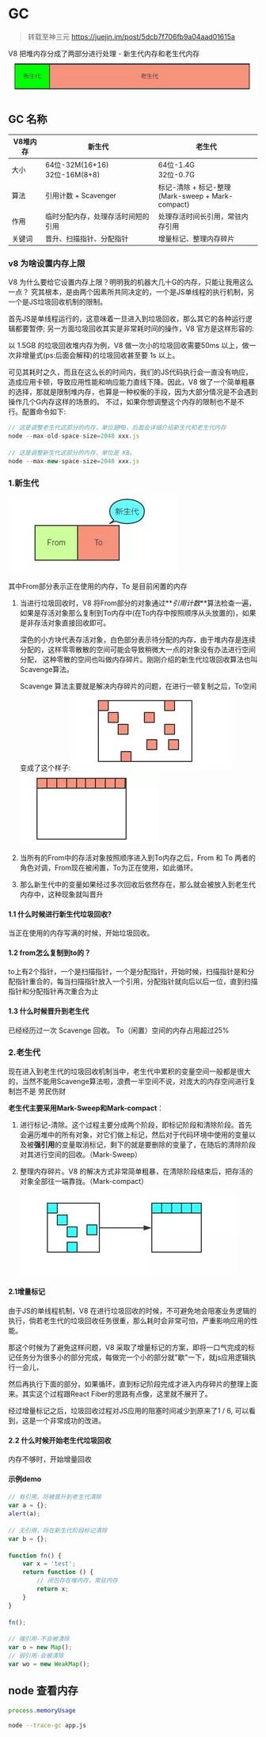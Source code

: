 # GC

> 转载至神三元 <https://juejin.im/post/5dcb7f706fb9a04aad01615a>

V8 把堆内存分成了两部分进行处理 - 新生代内存和老生代内存
![img](media/15872307972275/15872323760697.jpg)

## GC 名称

| V8堆内存 | 新生代 | 老生代 |
| --- | --- | --- |
| 大小 | 64位-32M(16+16)</br>32位-16M(8+8) | 64位-1.4G</br>32位-0.7G |
| 算法 | 引用计数 + Scavenger | 标记-清除 + 标记-整理</br>(Mark-sweep + Mark-compact) |
| 作用 | 临时分配内存，处理存活时间短的引用 | 处理存活时间长引用，常驻内存引用 |
| 关键词 | 晋升、扫描指针、分配指针 | 增量标记、整理内存碎片 |

### v8 为啥设置内存上限

V8 为什么要给它设置内存上限？明明我的机器大几十G的内存，只能让我用这么一点？
究其根本，是由两个因素所共同决定的，一个是JS单线程的执行机制，另一个是JS垃圾回收机制的限制。

首先JS是单线程运行的，这意味着一旦进入到垃圾回收，那么其它的各种运行逻辑都要暂停; 另一方面垃圾回收其实是非常耗时间的操作，V8 官方是这样形容的:

以 1.5GB 的垃圾回收堆内存为例，V8 做一次小的垃圾回收需要50ms 以上，做一次非增量式(ps:后面会解释)的垃圾回收甚至要 1s 以上。

可见其耗时之久，而且在这么长的时间内，我们的JS代码执行会一直没有响应，造成应用卡顿，导致应用性能和响应能力直线下降。因此，V8 做了一个简单粗暴的选择，那就是限制堆内存，也算是一种权衡的手段，因为大部分情况是不会遇到操作几个G内存这样的场景的。
不过，如果你想调整这个内存的限制也不是不行。配置命令如下:

```js
// 这是调整老生代这部分的内存，单位是MB。后面会详细介绍新生代和老生代内存
node --max-old-space-size=2048 xxx.js 

// 这是调整新生代这部分的内存，单位是 KB。
node --max-new-space-size=2048 xxx.js
```

### 1.新生代

![img](media/15872307972275/15872323649589.jpg)

其中From部分表示正在使用的内存，To 是目前闲置的内存

1. 当进行垃圾回收时，V8 将From部分的对象通过**_引用计数_**算法检查一遍，如果是存活对象那么复制到To内存中(在To内存中按照顺序从头放置的)，如果是非存活对象直接回收即可。

    深色的小方块代表存活对象，白色部分表示待分配的内存，由于堆内存是连续分配的，这样零零散散的空间可能会导致稍微大一点的对象没有办法进行空间分配，
这种零散的空间也叫做内存碎片。刚刚介绍的新生代垃圾回收算法也叫Scavenge算法。

    Scavenge 算法主要就是解决内存碎片的问题，在进行一顿复制之后，To空间变成了这个样子:
![img](media/15872307972275/15872329284571.jpg)    ![img](media/15872307972275/15872329413577.jpg)

2. 当所有的From中的存活对象按照顺序进入到To内存之后，From 和 To 两者的角色对调，From现在被闲置，To为正在使用，如此循环。

3. 那么新生代中的变量如果经过多次回收后依然存在，那么就会被放入到老生代内存中，这种现象就叫晋升

#### 1.1 什么时候进行新生代垃圾回收?

当正在使用的内存写满的时候，开始垃圾回收。

#### 1.2 from怎么复制到to的？

to上有2个指针，一个是扫描指针，一个是分配指针，开始时候，扫描指针是和分配指针重合的，每当扫描指针放入一个引用，分配指针就向后以后一位，直到扫描指针和分配指针再次重合为止

#### 1.3 什么时候晋升到老生代

已经经历过一次 Scavenge 回收。
To（闲置）空间的内存占用超过25%

### 2.老生代

现在进入到老生代的垃圾回收机制当中，老生代中累积的变量空间一般都是很大的，当然不能用Scavenge算法啦，浪费一半空间不说，对庞大的内存空间进行复制岂不是 劳民伤财

**老生代主要采用Mark-Sweep和Mark-compact**：

1. 进行标记-清除。这个过程主要分成两个阶段，即标记阶段和清除阶段。首先会遍历堆中的所有对象，对它们做上标记，然后对于代码环境中使用的变量以及被**强引用**的变量取消标记，剩下的就是要删除的变量了，在随后的清除阶段对其进行空间的回收。（Mark-Sweep）

2. 整理内存碎片。V8 的解决方式非常简单粗暴，在清除阶段结束后，把存活的对象全部往一端靠拢。（Mark-compact）

    ![img](media/15872307972275/15872334777879.jpg)

#### 2.1增量标记

由于JS的单线程机制，V8 在进行垃圾回收的时候，不可避免地会阻塞业务逻辑的执行，倘若老生代的垃圾回收任务很重，那么耗时会非常可怕，严重影响应用的性能。

那这个时候为了避免这样问题，V8 采取了增量标记的方案，即将一口气完成的标记任务分为很多小的部分完成，每做完一个小的部分就"歇"一下，就js应用逻辑执行一会儿，

然后再执行下面的部分，如果循环，直到标记阶段完成才进入内存碎片的整理上面来。其实这个过程跟React Fiber的思路有点像，这里就不展开了。

经过增量标记之后，垃圾回收过程对JS应用的阻塞时间减少到原来了1 / 6, 可以看到，这是一个非常成功的改进。

#### 2.2 什么时候开始老生代垃圾回收

内存不够时，开始增量回收

#### 示例demo

```js
// 有引用，将被晋升到老生代清除
var a = {};
alert(a);

// 无引用，将在新生代阶段标记清除
var b = {};

function fn() {
    var x = 'test';
    return function () {
        // 闭包存在堆内存，常驻内存
        return x;
    }
}

fn();

// 强引用-不会被清除
var o = new Map();
// 弱引用-会被清除
var wo = new WeakMap();
```

## node 查看内存

```js
process.memoryUsage
```

```sh
node --trace-gc app.js
```
